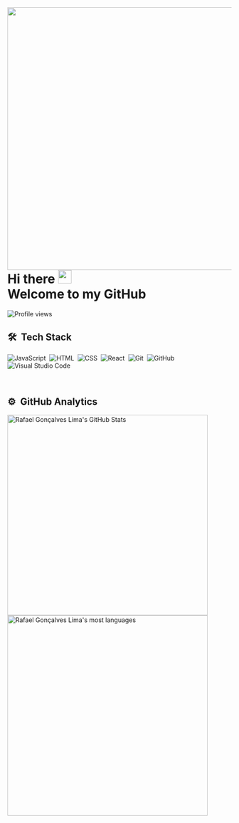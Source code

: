 <img align="right" height="590em" src="https://raw.githubusercontent.com/gist/DevRafael-GL/96a4c6cb16adaef893b8ca9d29be3466/raw/341887c7efcaa3c4b449175daa21c217d8eaf324/githubcard.svg"/>
<h1 align="left">Hi there <img src="https://raw.githubusercontent.com/kaueMarques/kaueMarques/master/hi.gif" width="30px"><br> <span>Welcome to my GitHub</span></h1>
<p align="left"> <img src="https://komarev.com/ghpvc/?username=DevRafael-GL&color=blue" alt="Profile views" /> </p>

## 🛠 &nbsp;Tech Stack

![JavaScript](https://img.shields.io/badge/-JavaScript-05122A?style=flat&logo=javascript)&nbsp;
![HTML](https://img.shields.io/badge/-HTML-05122A?style=flat&logo=HTML5)&nbsp;
![CSS](https://img.shields.io/badge/-CSS-05122A?style=flat&logo=CSS3&logoColor=1572B6)&nbsp;
![React](https://img.shields.io/badge/-React-05122A?style=flat&logo=react)&nbsp;
![Git](https://img.shields.io/badge/-Git-05122A?style=flat&logo=git)&nbsp;
![GitHub](https://img.shields.io/badge/-GitHub-05122A?style=flat&logo=github)&nbsp;
![Visual Studio Code](https://img.shields.io/badge/-Visual%20Studio%20Code-05122A?style=flat&logo=visual-studio-code&logoColor=007ACC)&nbsp;

<br>

## ⚙️ &nbsp;GitHub Analytics

<p align="left">
<img width="450em" src="https://github-readme-stats.vercel.app/api?username=DevRafael-GL&show_icons=true&theme=react" alt="Rafael Gonçalves Lima's GitHub Stats"/>
<img width="450em" src="https://github-readme-stats.vercel.app/api/top-langs/?username=DevRafael-GL&layout=compact&theme=react" alt="Rafael Gonçalves Lima's most languages"/>
</p>


